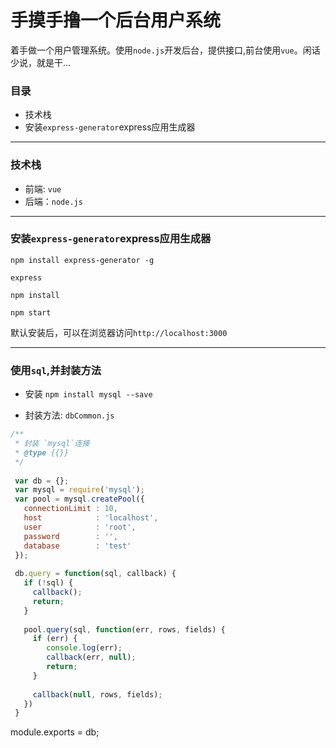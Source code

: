 # 手摸手撸一个后台用户系统


着手做一个用户管理系统。使用`node.js`开发后台，提供接口,前台使用`vue`。闲话少说，就是干...

### 目录

* 技术栈
* 安装`express-generator`express应用生成器

<hr>

### 技术栈

* 前端: `vue`
* 后端：`node.js`

<hr>

### 安装`express-generator`express应用生成器

```
npm install express-generator -g

express

npm install 

npm start
```

默认安装后，可以在浏览器访问`http://localhost:3000`

<hr>



### 使用`sql`,并封装方法

* 安装 `npm install mysql --save`

* 封装方法: `dbCommon.js`
```js
/**
 * 封装 `mysql`连接
 * @type {{}}
 */
 
 var db = {};
 var mysql = require('mysql');
 var pool = mysql.createPool({
   connectionLimit : 10,
   host            : 'localhost',
   user            : 'root',
   password        : '',
   database        : 'test'
 });
 
 db.query = function(sql, callback) {
   if (!sql) {
     callback();
     return;
   }
   
   pool.query(sql, function(err, rows, fields) {
     if (err) {
        console.log(err);
        callback(err, null);
        return;
     }
     
     callback(null, rows, fields);
   })
 }
```

module.exports = db;





